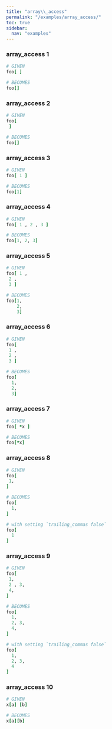 ```yaml
---
title: "array\\_access"
permalink: "/examples/array_access/"
toc: true
sidebar:
  nav: "examples"
---
```


### array\_access 1
```ruby
# GIVEN
foo[ ]
```
```ruby
# BECOMES
foo[]
```
### array\_access 2
```ruby
# GIVEN
foo[
 ]
```
```ruby
# BECOMES
foo[]
```
### array\_access 3
```ruby
# GIVEN
foo[ 1 ]
```
```ruby
# BECOMES
foo[1]
```
### array\_access 4
```ruby
# GIVEN
foo[ 1 , 2 , 3 ]
```
```ruby
# BECOMES
foo[1, 2, 3]
```
### array\_access 5
```ruby
# GIVEN
foo[ 1 ,
 2 ,
 3 ]
```
```ruby
# BECOMES
foo[1,
    2,
    3]
```
### array\_access 6
```ruby
# GIVEN
foo[
 1 ,
 2 ,
 3 ]
```
```ruby
# BECOMES
foo[
  1,
  2,
  3]
```
### array\_access 7
```ruby
# GIVEN
foo[ *x ]
```
```ruby
# BECOMES
foo[*x]
```
### array\_access 8
```ruby
# GIVEN
foo[
 1,
]
```
```ruby
# BECOMES
foo[
  1,
]
```
```ruby
# with setting `trailing_commas false`
foo[
  1
]
```
### array\_access 9
```ruby
# GIVEN
foo[
 1,
 2 , 3,
 4,
]
```
```ruby
# BECOMES
foo[
  1,
  2, 3,
  4,
]
```
```ruby
# with setting `trailing_commas false`
foo[
  1,
  2, 3,
  4
]
```
### array\_access 10
```ruby
# GIVEN
x[a] [b]
```
```ruby
# BECOMES
x[a][b]
```
